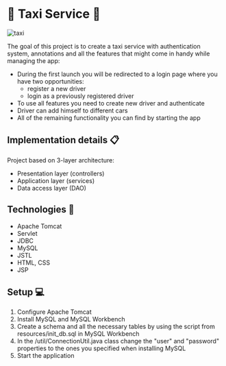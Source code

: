 # :oncoming_taxi: Taxi Service :oncoming_taxi:
![taxi](https://fainaidea.com/wp-content/uploads/2017/01/taxi.jpg)

The goal of this project is to create a taxi service with authentication system, annotations and all the features that might come in handy while managing the app:

* During the first launch you will be redirected to a login page where you have two opportunities:
    * register a new driver
    * login as a previously registered driver
* To use all features you need to create new driver and authenticate
* Driver can add himself to different cars
* All of the remaining functionality you can find by starting the app
## Implementation details :clipboard:
Project based on 3-layer architecture:
* Presentation layer (controllers)
* Application layer (services)
* Data access layer (DAO)
## Technologies :wrench:
* Apache Tomcat
* Servlet
* JDBC
* MySQL
* JSTL
* HTML, CSS
* JSP
## Setup :computer:
1. Configure Apache Tomcat
2. Install MySQL and MySQL Workbench
3. Create a schema and all the necessary tables by using the script from resources/init_db.sql in MySQL Workbench
4. In the /util/ConnectionUtil.java class change the "user" and "password" properties to the ones you specified when installing MySQL
5. Start the application
